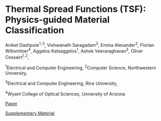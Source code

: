 # Thermal Spread Functions (TSF): Physics-guided Material Classification

$\text{Aniket Dashpute}^{1,3}$, $\text{Vishwanath Saragadam}^{3}$, $\text{Emma Alexander}^{2}$, $\text{Florian Willomitzer}^{4}$, $\text{Aggelos Katsaggelos}^{1}$, $\text{Ashok Veeraraghavan}^{3}$, $\text{Oliver Cossairt}^{1,2}$,

$^{1}\text{Electrical and Computer Engineering}$, $^{2}\text{Computer Science, Northwestern University}$,

$^{3}\text{Electrical and Computer Engineering, Rice University}$,

$^{4}\text{Wyant College of Optical Sciences, University of Arizona}$


[Paper](https://openaccess.thecvf.com/content/CVPR2023/papers/Dashpute_Thermal_Spread_Functions_TSF_Physics-Guided_Material_Classification_CVPR_2023_paper.pdf)

[Supplementary Material](https://openaccess.thecvf.com/content/CVPR2023/supplemental/Dashpute_Thermal_Spread_Functions_CVPR_2023_supplemental.pdf)
